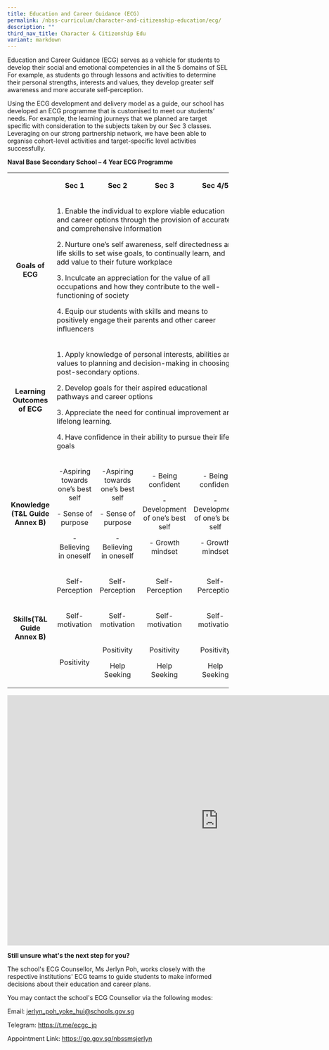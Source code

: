 ```yaml
---
title: Education and Career Guidance (ECG)
permalink: /nbss-curriculum/character-and-citizenship-education/ecg/
description: ""
third_nav_title: Character & Citizenship Edu
variant: markdown
---
```

<p>Education and Career Guidance (ECG) serves as a vehicle for students to develop their social and emotional competencies in all the 5 domains of SEL For example, as&nbsp;students go through lessons and activities to determine their personal strengths, interests and values, they develop greater self awareness&nbsp;and more accurate self-perception.</p>
<p>Using the ECG development and delivery model as a guide, our school has developed an ECG programme that is customised to meet our students’ needs. For example, the learning journeys that we planned are target specific with consideration to the subjects taken by our Sec 3 classes. Leveraging on our strong partnership network, we have been able to organise cohort-level activities and target-specific level activities successfully.</p>
<p><strong>Naval Base Secondary School – 4 Year ECG Programme</strong></p>
<table>
<tbody>
<tr>
<td width="95">&nbsp;</td>
<td style="text-align: center;" width="147">
<p><strong>Sec 1</strong></p>
</td>
<td style="text-align: center;" width="154">
<p><strong>Sec 2</strong></p>
</td>
<td style="text-align: center;" width="163">
<p><strong>Sec 3</strong></p>
</td>
<td style="text-align: center;" width="149">
<p><strong>Sec 4/5</strong></p>
</td>
</tr>
<tr>
<td width="95">
<p style="text-align: center;"><strong>Goals of ECG</strong></p>
</td>
<td colspan="4" width="612">
<p>1.&nbsp;Enable the individual to explore viable education and career options through the provision of accurate and comprehensive information</p>
<p>2. Nurture one’s self awareness, self directedness and life skills to set wise goals, to continually learn, and add value to their future workplace</p>
<p>3.&nbsp;Inculcate an appreciation for the value of all occupations and how they contribute to the well-functioning of society</p>
<p>4.&nbsp;Equip our students with skills and means to positively engage their parents and other career influencers</p>
</td>
</tr>
<tr>
<td style="text-align: center;" width="95">
<p><strong>Learning Outcomes of ECG</strong></p>
</td>
<td colspan="4" width="612">
<p>1.&nbsp;Apply knowledge of personal interests, abilities and values to planning and decision-making in choosing post-secondary options.</p>
<p>2.&nbsp;Develop goals for their aspired educational pathways and career options</p>
<p>3.&nbsp;Appreciate the need for continual improvement and lifelong learning.</p>
<p>4.&nbsp;Have confidence in their ability to pursue their life goals</p>
</td>
</tr>
<tr>
<td style="text-align: center;" width="95">
<p><strong>Knowledge </strong><strong>(T&amp;L Guide </strong><strong>Annex B)</strong></p>
</td>
<td style="text-align: center;" width="147">
<p>-Aspiring towards one’s best self</p>
<p>- Sense of purpose</p>
<p>- Believing in oneself</p>
</td>
<td style="text-align: center;" width="154">
<p>-Aspiring towards one’s best self</p>
<p>- Sense of purpose</p>
<p>- Believing in oneself</p>
</td>
<td style="text-align: center;" width="163">
<p>- Being confident</p>
<p>- Development of one’s best self</p>
<p>- Growth mindset</p>
</td>
<td style="text-align: center;" width="149">
<p>- Being confident</p>
<p>- Development of one’s best self</p>
<p>- Growth mindset</p>
</td>
</tr>
<tr>
<td style="text-align: center;" rowspan="3" width="95">
<p><strong>Skills</strong><strong>(T&amp;L Guide </strong><strong>Annex B)</strong></p>
</td>
<td style="text-align: center;" width="147">
<p>Self-Perception</p>
</td>
<td style="text-align: center;" width="154">
<p>Self-Perception</p>
</td>
<td style="text-align: center;" width="163">
<p>Self-Perception</p>
</td>
<td style="text-align: center;" width="149">
<p>Self-Perception</p>
</td>
</tr>
<tr>
<td style="text-align: center;" width="147">
<p>Self-motivation</p>
</td>
<td style="text-align: center;" width="154">
<p>Self-motivation</p>
</td>
<td style="text-align: center;" width="163">
<p>Self-motivation</p>
</td>
<td style="text-align: center;" width="149">
<p>Self-motivation</p>
</td>
</tr>
<tr>
<td style="text-align: center;" width="147">
<p>Positivity</p>
</td>
<td style="text-align: center;" width="154">
<p>Positivity</p>
<p>Help Seeking</p>
</td>
<td style="text-align: center;" width="163">
<p>Positivity</p>
<p>Help Seeking</p>
</td>
<td style="text-align: center;" width="149">
<p>Positivity</p>
<p>Help Seeking</p>
</td>
</tr>
</tbody>
</table>
<iframe allowfullscreen="true" height="569" width="960" frameborder="0" src="https://docs.google.com/presentation/d/e/2PACX-1vTeamu0-WrgBgNj8ocqjDTwADIIzkmsFz-lroqtAxGFkzB37mzr3B8TKUfJwUa0Uw/embed?start=false&amp;loop=false&amp;delayms=3000"></iframe>

**Still unsure what's the next step for you?**

The school's ECG Counsellor, Ms Jerlyn Poh, works closely with the respective institutions' ECG teams to guide students to make informed decisions about their education and career plans.

You may contact the school's ECG Counsellor via the following modes:

Email: jerlyn_poh_yoke_hui@schools.gov.sg

Telegram: https://t.me/ecgc_jp

Appointment Link: https://go.gov.sg/nbssmsjerlyn